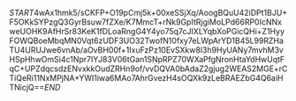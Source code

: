 $START$4wAx1hmk5/sCKFP+O19pCmj5k+00xeSSjXq/AoogBQuU42iDPt1BJU+F5OKkSYPzgQ3GyrBsuw7fZXe/K7MmcT+rNk9GpItRjgiMoLPd66RP0IcNNxweUOHK9AfHrSr83KeK1fDLoaRngG4Y4yo75q7cJIXLYqbXoPGicQHi+Z1HyyFOWQBoeMbqMN0Vqt6zUDF3UO32TwofN10fxy7eLWpArYD1B45L99RZHaTU4URUJwe6vnAb/aOvBH00f+1IxuFzPz10EvSXkw8l3h9HyUANy7mvhM3vHSpHhwOmSi4c1Npr7IYJ83V06tGan1SNpRPZ70WXaPfgNronHtaYdHwUqtFqC+UPZdqcsdzENvxkkOudZRHn9of/vvDQVA0bAdaZ2gjug2WEAS2MGE+rCTiQeRi11NxMPjNA+YWI1iwa6MAo7AhrGvezH4sOQXk9zLeBRAEZbG4Q6aiHTNicjQ==$END$